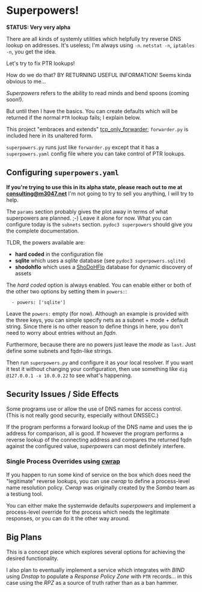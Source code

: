 # Superpowers!

**STATUS: Very very alpha**

There are all kinds of systemly utilities which helpfully try reverse DNS lookup on addresses. It's useless;
I'm always using `-n`. `netstat -n`, `iptables -n`, you get the idea.

Let's try to fix PTR lookups!

How do we do that? BY RETURNING USEFUL INFORMATION! Seems kinda obvious to me...

_Superpowers_ refers to the ability to read minds and bend spoons (coming soon!).

But until then I have the basics. You can create defaults which will be returned if the normal `PTR` lookup
fails; I explain below.

This project "embraces and extends" [tcp_only_forwarder](https://github.com/m3047/tcp_only_forwarder); `forwarder.py`
is included here in its unaltered form.

`superpowers.py` runs just like `forwarder.py` except that it has a `superpowers.yaml` config file where
you can take control of PTR lookups.

## Configuring `superpowers.yaml`

**If you're trying to use this in its alpha state, please reach out to me at consulting@m3047.net** I'm not going
to try to sell you anything, I will try to help.

The `params` section probably gives the plot away in terms of what superpowers are planned. ;-) Leave it alone
for now. What you can configure today is the `subnets` section. `pydoc3 superpowers` should give you the
complete documentation.

TLDR, the powers available are:

* **hard coded** in the configuration file
* **sqlite** which uses a _sqlite_ database (see `pydoc3 superpowers.sqlite`)
* **shodohflo** which uses a [ShoDoHFlo](https://github.com/m3047/shodohflo) database for dynamic discovery of assets

The _hard coded_ option is always enabled. You can enable either or both of the other two options by setting them
in `powers:`:

```
  - powers: ['sqlite']
```

Leave the `powers:` empty (for now). Although an example is provided with the three keys, you can simple
specify nets as a subnet + mode + default string. Since there is no other reason to define things in here,
you don't need to worry about entries without an _fqdn_.

Furthermore, because there are no powers just leave the _mode_ as `last`. Just define some subnets and fqdn-like
strings.

Then run `superpowers.py` and configure it as your local resolver. If you want it test it without changing your
configuration, then use something like `dig @127.0.0.1 -x 10.0.0.22` to see what's happening.

## Security Issues / Side Effects

Some programs use or allow the use of DNS names for access control. (This is not really good security, especially without DNSSEC.)

If the program performs a forward lookup of the DNS name and uses the ip address for comparison, all is good.
If however the program performs a reverse lookup of the connecting address and compares the returned fqdn
against the configured value, _superpowers_ can most definitely interfere.

### Single Process Overrides using [cwrap](https://cwrap.org/)

If you happen to run some kind of service on the box which does need the "legitimate" reverse lookups,
you can use _cwrap_ to define a process-level name resolution policy. _Cwrap_ was originally created by the
_Samba_ team as a testiung tool.

You can either make the systemwide defaults _superpowers_ and implement a process-level override for
the process which needs the legitimate responses, or you can do it the other way around.

## Big Plans

This is a concept piece which explores several options for achieving the desired functionality.

I also plan to eventually implement a service which integrates with _BIND_ using _Dnstap_ to populate a
_Response Policy Zone_ with `PTR` records... in this case using the _RPZ_ as a source of truth rather
than as a ban hammer.
